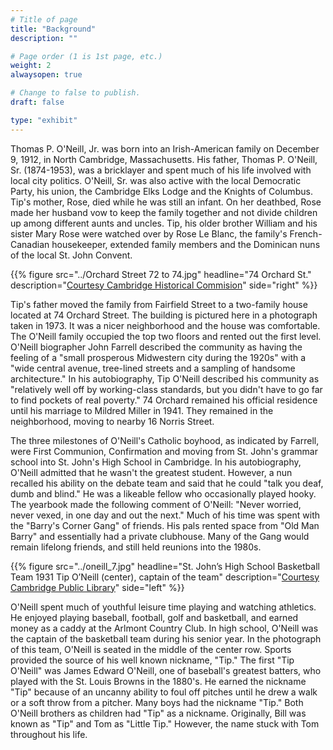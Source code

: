 ```yaml
---
# Title of page
title: "Background"
description: ""

# Page order (1 is 1st page, etc.)
weight: 2
alwaysopen: true

# Change to false to publish.
draft: false

type: "exhibit"
---
```


Thomas P. O'Neill, Jr. was born into an Irish-American family on December 9, 1912, in North Cambridge, Massachusetts. His father, Thomas P. O'Neill, Sr. (1874-1953), was a bricklayer and spent much of his life involved with local city politics. O'Neill, Sr. was also active with the local Democratic Party, his union, the Cambridge Elks Lodge and the Knights of Columbus. Tip's mother, Rose, died while he was still an infant. On her deathbed, Rose made her husband vow to keep the family together and not divide children up among different aunts and uncles. Tip, his older brother William and his sister Mary Rose were watched over by Rose Le Blanc, the family's French-Canadian housekeeper, extended family members and the Dominican nuns of the local St. John Convent.

{{% figure src="../Orchard Street 72 to 74.jpg"
           headline="74 Orchard St."
           description="[Courtesy Cambridge Historical Commision](https://www.cambridgema.gov/historic)"
           side="right" %}}

Tip's father moved the family from Fairfield Street to a two-family house located at 74 Orchard Street. The building is pictured here in a photograph taken in 1973. It was a nicer neighborhood and the house was comfortable. The O'Neill family occupied the top two floors and rented out the first level. O'Neill biographer John Farrell described the community as having the feeling of a "small prosperous Midwestern city during the 1920s" with a "wide central avenue, tree-lined streets and a sampling of handsome architecture." In his autobiography, Tip O'Neill described his community as "relatively well off by working-class standards, but you didn't have to go far to find pockets of real poverty." 74 Orchard remained his official residence until his marriage to Mildred Miller in 1941. They remained in the neighborhood, moving to nearby 16 Norris Street.

The three milestones of O'Neill's Catholic boyhood, as indicated by Farrell, were First Communion, Confirmation and moving from St. John's grammar school into St. John's High School in Cambridge. In his autobiography, O'Neill admitted that he wasn't the greatest student. However, a nun recalled his ability on the debate team and said that he could "talk you deaf, dumb and blind." He was a likeable fellow who occasionally played hooky. The yearbook made the following comment of O'Neill: "Never worried, never vexed, in one day and out the next." Much of his time was spent with the "Barry's Corner Gang" of friends. His pals rented space from "Old Man Barry" and essentially had a private clubhouse. Many of the Gang would remain lifelong friends, and still held reunions into the 1980s.

{{% figure src="../oneill_7.jpg"
           headline="St. John’s High School Basketball Team 1931 Tip O’Neill (center), captain of the team"
           description="[Courtesy Cambridge Public Library](https://thecambridgeroom.wordpress.com/2012/05/24/tip-oneill-in-photos/)" side="left" %}}

O'Neill spent much of youthful leisure time playing and watching athletics. He enjoyed playing baseball, football, golf and basketball, and earned money as a caddy at the Arlmont Country Club. In high school, O'Neill was the captain of the basketball team during his senior year. In the photograph of this team, O'Neill is seated in the middle of the center row. Sports provided the source of his well known nickname, "Tip." The first "Tip O'Neill" was James Edward O'Neill, one of baseball's greatest batters, who played with the St. Louis Browns in the 1880's. He earned the nickname "Tip" because of an uncanny ability to foul off pitches until he drew a walk or a soft throw from a pitcher. Many boys had the nickname "Tip." Both O'Neill brothers as children had "Tip" as a nickname. Originally, Bill was known as "Tip" and Tom as "Little Tip." However, the name stuck with Tom throughout his life.
